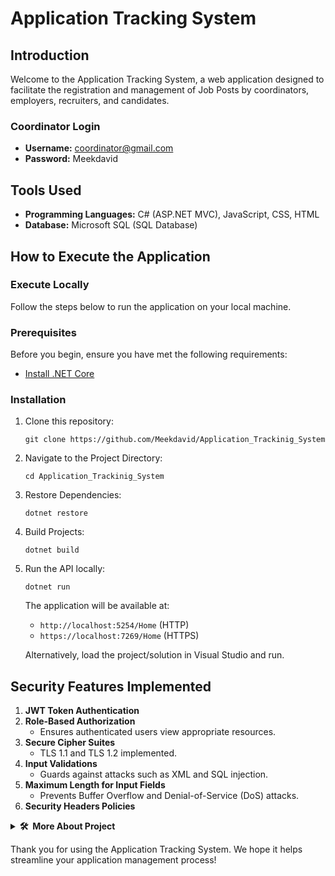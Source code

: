 # Application Tracking System

## Introduction

Welcome to the Application Tracking System, a web application designed to facilitate the registration and management of Job Posts by coordinators, employers, recruiters, and candidates. 

### Coordinator Login
- **Username:** coordinator@gmail.com
- **Password:** Meekdavid

## Tools Used

- **Programming Languages:** C# (ASP.NET MVC), JavaScript, CSS, HTML
- **Database:** Microsoft SQL (SQL Database)

## How to Execute the Application


### Execute Locally

Follow the steps below to run the application on your local machine.

### Prerequisites

Before you begin, ensure you have met the following requirements:

- [Install .NET Core](https://dotnet.microsoft.com/download)

### Installation

1. Clone this repository:
   ```shell
   git clone https://github.com/Meekdavid/Application_Trackinig_System
   ```
2. Navigate to the Project Directory:
   ```shell
   cd Application_Trackinig_System
   ```
3. Restore Dependencies:
   ```shell
   dotnet restore
   ```
4. Build Projects:
   ```shell
   dotnet build
   ```
5. Run the API locally:
   ```shell
   dotnet run
   ```
   The application will be available at:
   - `http://localhost:5254/Home` (HTTP)
   - `https://localhost:7269/Home` (HTTPS)

   Alternatively, load the project/solution in Visual Studio and run.

## Security Features Implemented

1. **JWT Token Authentication**
2. **Role-Based Authorization**
   - Ensures authenticated users view appropriate resources.
3. **Secure Cipher Suites**
   - TLS 1.1 and TLS 1.2 implemented.
4. **Input Validations**
   - Guards against attacks such as XML and SQL injection.
5. **Maximum Length for Input Fields**
   - Prevents Buffer Overflow and Denial-of-Service (DoS) attacks.
6. **Security Headers Policies**

<details>
  <summary><b>🛠️&nbsp;&nbsp;More&nbsp;About&nbsp;Project</b></summary>
  
### Author  
  * David Mboko | [Youtube](https://www.youtube.com/@davidmboko6502/featured) | [LinkedIn](https://www.linkedin.com/mwlite/in/david-mboko-25bb9019b) | [Academia](https://aksu.academia.edu/DavidMboko) |

### Resources
- [Click to View](https://dotnet.microsoft.com/en-us/learn)
</details>

Thank you for using the Application Tracking System. We hope it helps streamline your application management process!
